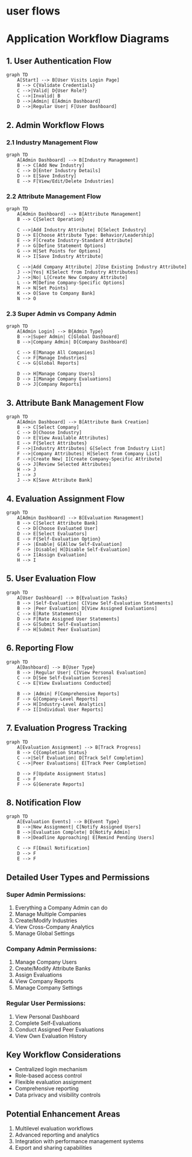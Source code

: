# user flows

# Application Workflow Diagrams

## 1. User Authentication Flow

```mermaid
graph TD
    A[Start] --> B[User Visits Login Page]
    B --> C{Validate Credentials}
    C -->|Valid| D{User Role?}
    C -->|Invalid| B
    D -->|Admin| E[Admin Dashboard]
    D -->|Regular User| F[User Dashboard]

```

## 2. Admin Workflow Flows

### 2.1 Industry Management Flow

```mermaid
graph TD
    A[Admin Dashboard] --> B[Industry Management]
    B --> C[Add New Industry]
    C --> D[Enter Industry Details]
    D --> E[Save Industry]
    E --> F[View/Edit/Delete Industries]

```

### 2.2 Attribute Management Flow

```mermaid
graph TD
    A[Admin Dashboard] --> B[Attribute Management]
    B --> C{Select Operation}
    
    C -->|Add Industry Attribute| D[Select Industry]
    D --> E[Choose Attribute Type: Behavior/Leadership]
    E --> F[Create Industry-Standard Attribute]
    F --> G[Define Statement Options]
    G --> H[Set Points for Options]
    H --> I[Save Industry Attribute]

    C -->|Add Company Attribute| J[Use Existing Industry Attribute]
    J -->|Yes| K[Select from Industry Attributes]
    J -->|No| L[Create New Company Attribute]
    L --> M[Define Company-Specific Options]
    M --> N[Set Points]
    K --> O[Save to Company Bank]
    N --> O
```

### 2.3 Super Admin vs Company Admin

```mermaid
graph TD
    A[Admin Login] --> B{Admin Type}
    B -->|Super Admin| C[Global Dashboard]
    B -->|Company Admin| D[Company Dashboard]
    
    C --> E[Manage All Companies]
    C --> F[Manage Industries]
    C --> G[Global Reports]
    
    D --> H[Manage Company Users]
    D --> I[Manage Company Evaluations]
    D --> J[Company Reports]
```

## 3. Attribute Bank Management Flow

```mermaid
graph TD
    A[Admin Dashboard] --> B[Attribute Bank Creation]
    B --> C[Select Company]
    C --> D[Choose Industry]
    D --> E[View Available Attributes]
    E --> F{Select Attributes}
    F -->|Industry Attributes| G[Select from Industry List]
    F -->|Company Attributes| H[Select from Company List]
    F -->|Create New| I[Create Company-Specific Attribute]
    G --> J[Review Selected Attributes]
    H --> J
    I --> J
    J --> K[Save Attribute Bank]
```

## 4. Evaluation Assignment Flow

```mermaid
graph TD
    A[Admin Dashboard] --> B[Evaluation Management]
    B --> C[Select Attribute Bank]
    C --> D[Choose Evaluated User]
    D --> E[Select Evaluators]
    E --> F{Self-Evaluation Option}
    F --> |Enable| G[Allow Self-Evaluation]
    F --> |Disable| H[Disable Self-Evaluation]
    G --> I[Assign Evaluation]
    H --> I

```

## 5. User Evaluation Flow

```mermaid
graph TD
    A[User Dashboard] --> B{Evaluation Tasks}
    B --> |Self-Evaluation| C[View Self-Evaluation Statements]
    B --> |Peer Evaluation| D[View Assigned Evaluations]
    C --> E[Rate Statements]
    D --> F[Rate Assigned User Statements]
    E --> G[Submit Self-Evaluation]
    F --> H[Submit Peer Evaluation]

```

## 6. Reporting Flow

```mermaid
graph TD
    A[Dashboard] --> B{User Type}
    B --> |Regular User| C[View Personal Evaluation]
    C --> D[See Self-Evaluation Scores]
    C --> E[View Evaluations Conducted]

    B --> |Admin| F[Comprehensive Reports]
    F --> G[Company-Level Reports]
    F --> H[Industry-Level Analytics]
    F --> I[Individual User Reports]

```

## 7. Evaluation Progress Tracking

```mermaid
graph TD
    A[Evaluation Assignment] --> B[Track Progress]
    B --> C{Completion Status}
    C -->|Self Evaluation| D[Track Self Completion]
    C -->|Peer Evaluations| E[Track Peer Completion]
    
    D --> F[Update Assignment Status]
    E --> F
    F --> G[Generate Reports]
```

## 8. Notification Flow

```mermaid
graph TD
    A[Evaluation Events] --> B{Event Type}
    B -->|New Assignment| C[Notify Assigned Users]
    B -->|Evaluation Complete| D[Notify Admin]
    B -->|Deadline Approaching| E[Remind Pending Users]
    
    C --> F[Email Notification]
    D --> F
    E --> F
```

## Detailed User Types and Permissions

### Super Admin Permissions:
1. Everything a Company Admin can do
2. Manage Multiple Companies
3. Create/Modify Industries
4. View Cross-Company Analytics
5. Manage Global Settings

### Company Admin Permissions:
1. Manage Company Users
2. Create/Modify Attribute Banks
3. Assign Evaluations
4. View Company Reports
5. Manage Company Settings

### Regular User Permissions:
1. View Personal Dashboard
2. Complete Self-Evaluations
3. Conduct Assigned Peer Evaluations
4. View Own Evaluation History

## Key Workflow Considerations

- Centralized login mechanism
- Role-based access control
- Flexible evaluation assignment
- Comprehensive reporting
- Data privacy and visibility controls

## Potential Enhancement Areas

1. Multilevel evaluation workflows
2. Advanced reporting and analytics
3. Integration with performance management systems
4. Export and sharing capabilities